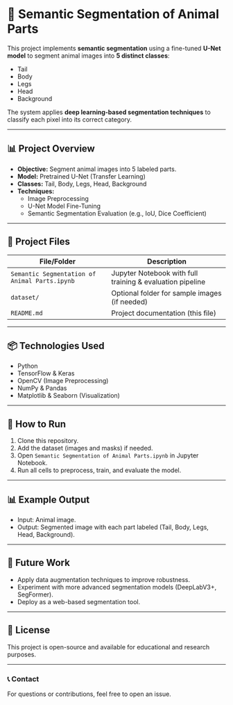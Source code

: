 
# 🐾 Semantic Segmentation of Animal Parts

This project implements **semantic segmentation** using a fine-tuned **U-Net model** to segment animal images into **5 distinct classes**: 
- Tail
- Body
- Legs
- Head
- Background

The system applies **deep learning-based segmentation techniques** to classify each pixel into its correct category.

---

## 📊 Project Overview

- **Objective:** Segment animal images into 5 labeled parts.
- **Model:** Pretrained U-Net (Transfer Learning)
- **Classes:** Tail, Body, Legs, Head, Background
- **Techniques:** 
    - Image Preprocessing
    - U-Net Model Fine-Tuning
    - Semantic Segmentation Evaluation (e.g., IoU, Dice Coefficient)

---

## 📂 Project Files

| File/Folder      | Description |
|------------------|--------------|
| `Semantic Segmentation of Animal Parts.ipynb` | Jupyter Notebook with full training & evaluation pipeline |
| `dataset/`      | Optional folder for sample images (if needed) |
| `README.md`      | Project documentation (this file) |

---

## 📦 Technologies Used

- Python
- TensorFlow & Keras
- OpenCV (Image Preprocessing)
- NumPy & Pandas
- Matplotlib & Seaborn (Visualization)

---

## 🚀 How to Run

1. Clone this repository.
2. Add the dataset (images and masks) if needed.
3. Open `Semantic Segmentation of Animal Parts.ipynb` in Jupyter Notebook.
4. Run all cells to preprocess, train, and evaluate the model.

---

## 📊 Example Output

- Input: Animal image.
- Output: Segmented image with each part labeled (Tail, Body, Legs, Head, Background).

---

## 📖 Future Work

- Apply data augmentation techniques to improve robustness.
- Experiment with more advanced segmentation models (DeepLabV3+, SegFormer).
- Deploy as a web-based segmentation tool.

---

## 📜 License

This project is open-source and available for educational and research purposes.

---

### 📞 Contact

For questions or contributions, feel free to open an issue.

